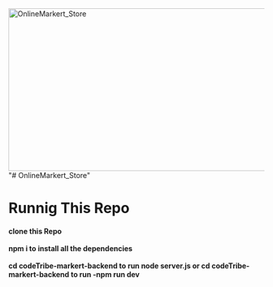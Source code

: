 
<img src="https://socialify.git.ci/Thobani660/OnlineMarkert_Store/image?language=1&owner=1&name=1&stargazers=1&theme=Light" alt="OnlineMarkert_Store" width="640" height="320" />
"# OnlineMarkert_Store" 
<h1> Runnig This Repo</h1>
<h4>clone this Repo <br></br > npm i to install all the dependencies<br></br > cd codeTribe-markert-backend  to run node server.js or cd codeTribe-markert-backend to run -npm run dev </h4>
